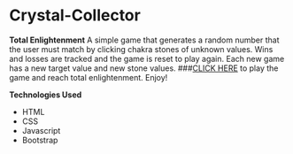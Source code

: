 # Crystal-Collector
**Total Enlightenment**
A simple game that generates a random number that the user must match by clicking chakra stones of unknown values. Wins and losses are tracked and the game is reset to play again. Each new game has a new target value and new stone values.
###[CLICK HERE](https://jasonfarthing.github.io/crystal-collector/) to play the game and reach total enlightenment. 
Enjoy!

**Technologies Used**
* HTML
* CSS
* Javascript
* Bootstrap

